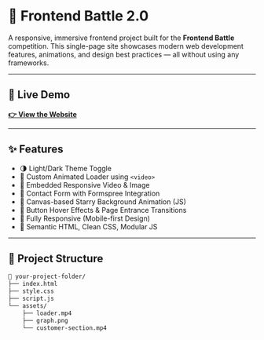 # 🌟 Frontend Battle 2.0

A responsive, immersive frontend project built for the **Frontend Battle** competition. This single-page site showcases modern web development features, animations, and design best practices — all without using any frameworks.

---

## 🚀 Live Demo

**[👉 View the Website](https://shaahcoder.github.io/front-battle/)**  

---

## ✨ Features

- 🌗 Light/Dark Theme Toggle
- 🔁 Custom Animated Loader using `<video>`
- 🎥 Embedded Responsive Video & Image
- 💬 Contact Form with Formspree Integration
- 🌠 Canvas-based Starry Background Animation (JS)
- 🎯 Button Hover Effects & Page Entrance Transitions
- 🧠 Fully Responsive (Mobile-first Design)
- 🧾 Semantic HTML, Clean CSS, Modular JS

---

## 📂 Project Structure

```bash
📁 your-project-folder/
├── index.html
├── style.css
├── script.js
└── assets/
    ├── loader.mp4
    ├── graph.png
    └── customer-section.mp4
